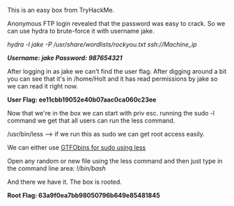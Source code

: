This is an easy box from TryHackMe.

Anonymous FTP login revealed that the password was easy to crack. So we can use hydra to brute-force it with username jake.

_hydra -l jake -P /usr/share/wordlists/rockyou.txt ssh://Machine_ip_

___Username: jake Password: 987654321___

After logging in as jake we can't find the user flag. After digging around a bit you can see that it's in /home/Holt 
and it has read permissions by jake so we can read it right now.

__User Flag: ee11cbb19052e40b07aac0ca060c23ee__

Now that we're in the box we can start with priv esc. running the sudo -l command we get that all users can run the less command.

/usr/bin/less --> if we run this as sudo we can get root access easily.

We can either use [GTFObins for sudo using less](https://gtfobins.github.io/gtfobins/less/)

Open any random or new file using the less command and then just type in the command line area: _!/bin/bash_

And there we have it. The box is rooted.

__Root Flag: 63a9f0ea7bb98050796b649e85481845__